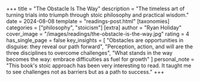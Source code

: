 +++
title = "The Obstacle Is The Way"
description = "The timeless art of turning trials into triumph through stoic philosophy and practical wisdom."
date = 2024-08-08
template = "readings-post.html"
[taxonomies]
categories = ["philosophy", "stoicism"]
[extra]
author = "Ryan Holiday"
cover_image = "/images/readings/the-obstacle-is-the-way.jpg"
rating = 4
has_single_page = false
key_insights = [
    "Obstacles are opportunities in disguise: they reveal our path forward",
    "Perception, action, and will are the three disciplines to overcome challenges",
    "What stands in the way becomes the way: embrace difficulties as fuel for growth"
]
personal_note = "This book's stoic approach has been very interesting to read. It taught me to see challenges not as barriers but as a path to success."
+++